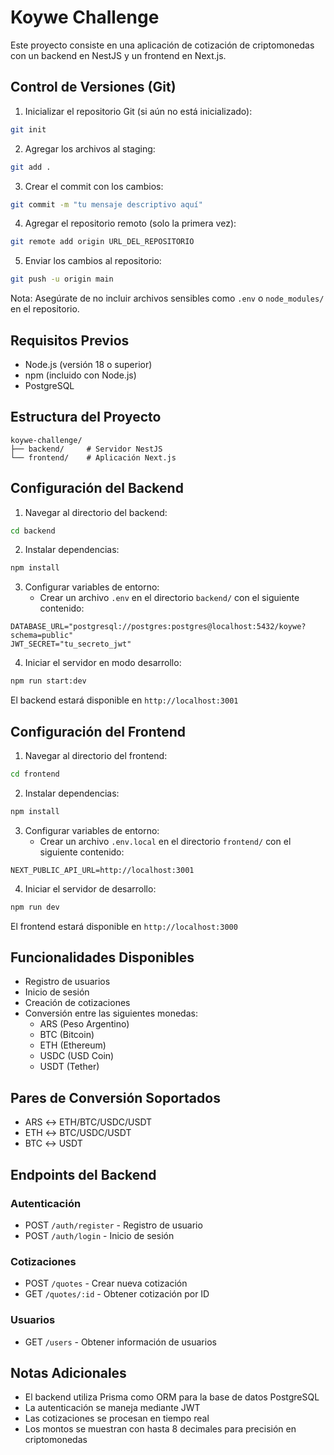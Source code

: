 # Koywe Challenge

Este proyecto consiste en una aplicación de cotización de criptomonedas con un backend en NestJS y un frontend en Next.js.

## Control de Versiones (Git)

1. Inicializar el repositorio Git (si aún no está inicializado):
```bash
git init
```

2. Agregar los archivos al staging:
```bash
git add .
```

3. Crear el commit con los cambios:
```bash
git commit -m "tu mensaje descriptivo aquí"
```

4. Agregar el repositorio remoto (solo la primera vez):
```bash
git remote add origin URL_DEL_REPOSITORIO
```

5. Enviar los cambios al repositorio:
```bash
git push -u origin main
```

Nota: Asegúrate de no incluir archivos sensibles como `.env` o `node_modules/` en el repositorio.

## Requisitos Previos

- Node.js (versión 18 o superior)
- npm (incluido con Node.js)
- PostgreSQL

## Estructura del Proyecto

```
koywe-challenge/
├── backend/     # Servidor NestJS
└── frontend/    # Aplicación Next.js
```

## Configuración del Backend

1. Navegar al directorio del backend:
```bash
cd backend
```

2. Instalar dependencias:
```bash
npm install
```

3. Configurar variables de entorno:
   - Crear un archivo `.env` en el directorio `backend/` con el siguiente contenido:
```env
DATABASE_URL="postgresql://postgres:postgres@localhost:5432/koywe?schema=public"
JWT_SECRET="tu_secreto_jwt"
```

4. Iniciar el servidor en modo desarrollo:
```bash
npm run start:dev
```

El backend estará disponible en `http://localhost:3001`

## Configuración del Frontend

1. Navegar al directorio del frontend:
```bash
cd frontend
```

2. Instalar dependencias:
```bash
npm install
```

3. Configurar variables de entorno:
   - Crear un archivo `.env.local` en el directorio `frontend/` con el siguiente contenido:
```env
NEXT_PUBLIC_API_URL=http://localhost:3001
```

4. Iniciar el servidor de desarrollo:
```bash
npm run dev
```

El frontend estará disponible en `http://localhost:3000`

## Funcionalidades Disponibles

- Registro de usuarios
- Inicio de sesión
- Creación de cotizaciones
- Conversión entre las siguientes monedas:
  - ARS (Peso Argentino)
  - BTC (Bitcoin)
  - ETH (Ethereum)
  - USDC (USD Coin)
  - USDT (Tether)

## Pares de Conversión Soportados

- ARS ↔ ETH/BTC/USDC/USDT
- ETH ↔ BTC/USDC/USDT
- BTC ↔ USDT

## Endpoints del Backend

### Autenticación
- POST `/auth/register` - Registro de usuario
- POST `/auth/login` - Inicio de sesión

### Cotizaciones
- POST `/quotes` - Crear nueva cotización
- GET `/quotes/:id` - Obtener cotización por ID

### Usuarios
- GET `/users` - Obtener información de usuarios

## Notas Adicionales

- El backend utiliza Prisma como ORM para la base de datos PostgreSQL
- La autenticación se maneja mediante JWT
- Las cotizaciones se procesan en tiempo real
- Los montos se muestran con hasta 8 decimales para precisión en criptomonedas 